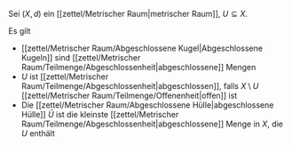 Sei $(X, d)$ ein [[zettel/Metrischer Raum|metrischer Raum]], $U \subseteq X$.

Es gilt
- [[zettel/Metrischer Raum/Abgeschlossene Kugel|Abgeschlossene Kugeln]] sind [[zettel/Metrischer Raum/Teilmenge/Abgeschlossenheit|abgeschlossene]] Mengen
- $U$ ist [[zettel/Metrischer Raum/Teilmenge/Abgeschlossenheit|abgeschlossen]], falls $X \setminus U$ [[zettel/Metrischer Raum/Teilmenge/Offenenheit|offen]] ist
- Die [[zettel/Metrischer Raum/Abgeschlossene Hülle|abgeschlossene Hülle]] $\bar{U}$ ist die kleinste [[zettel/Metrischer Raum/Teilmenge/Abgeschlossenheit|abgeschlossene]] Menge in $X$, die $U$ enthält